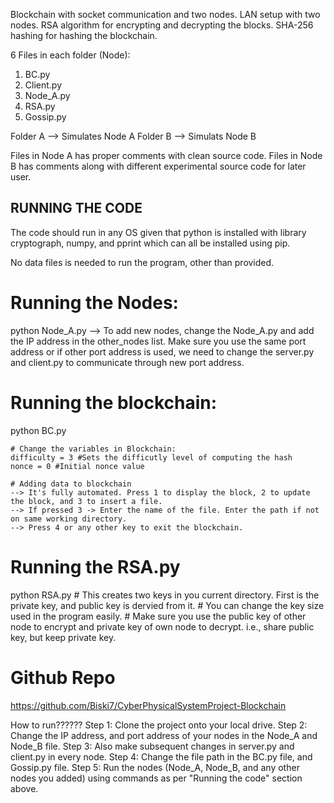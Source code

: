 Blockchain with socket communication and two nodes. LAN setup with two nodes. RSA algorithm for encrypting and decrypting the blocks. SHA-256 hashing for hashing the blockchain. 

6 Files in each folder (Node):
1) BC.py
2) Client.py
4) Node_A.py
5) RSA.py
6) Gossip.py 

Folder A --> Simulates Node A
Folder B --> Simulats Node B

Files in Node A has proper comments with clean source code. Files in Node B has comments along with different experimental source code for later user.

## RUNNING THE CODE
The code should run in any OS given that python is installed with library cryptograph, numpy, and pprint which can all be installed using pip.

No data files is needed to run the program, other than provided. 

# Running the Nodes:
python Node_A.py
    --> To add new nodes, change the Node_A.py and add the IP address in the other_nodes list. Make sure you use the same port address or if other port address is used, we need to change the server.py and client.py to communicate through new port address.

# Running the blockchain:
python BC.py

    # Change the variables in Blockchain:
    difficulty = 3 #Sets the difficutly level of computing the hash
    nonce = 0 #Initial nonce value

    # Adding data to blockchain
    --> It's fully automated. Press 1 to display the block, 2 to update the block, and 3 to insert a file.
    --> If pressed 3 -> Enter the name of the file. Enter the path if not on same working directory.
    --> Press 4 or any other key to exit the blockchain.

# Running the RSA.py
python RSA.py 
    # This creates two keys in you current directory. First is the private key, and public key is dervied from it. 
    # You can change the key size used in the program easily.
    # Make sure you use the public key of other node to encrypt and private key of own node to decrypt. i.e., share public key, but keep private key.

# Github Repo
https://github.com/Biski7/CyberPhysicalSystemProject-Blockchain

How to run??????
Step 1: Clone the project onto your local drive.
Step 2: Change the IP address, and port address of your nodes in the Node_A and Node_B file.
Step 3: Also make subsequent changes in server.py and client.py in every node. 
Step 4: Change the file path in the BC.py file, and Gossip.py file.
Step 5: Run the nodes (Node_A, Node_B, and any other nodes you added) using commands as per "Running the code" section above.


